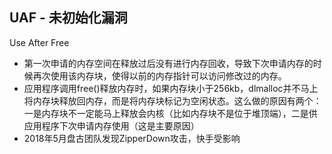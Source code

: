 <!-- 
title: UAF漏洞
from: work
create: 2018-07-19
create: 2018-07-23
tags: tech,ios
-->

## UAF - 未初始化漏洞

Use After Free

- 第一次申请的内存空间在释放过后没有进行内存回收，导致下次申请内存的时候再次使用该内存块，使得以前的内存指针可以访问修改过的内存。
- 应用程序调用free()释放内存时，如果内存块小于256kb，dlmalloc并不马上将内存块释放回内存，而是将内存块标记为空闲状态。这么做的原因有两个：一是内存块不一定能马上释放会内核（比如内存块不是位于堆顶端），二是供应用程序下次申请内存使用（这是主要原因）
- 2018年5月盘古团队发现ZipperDown攻击，快手受影响